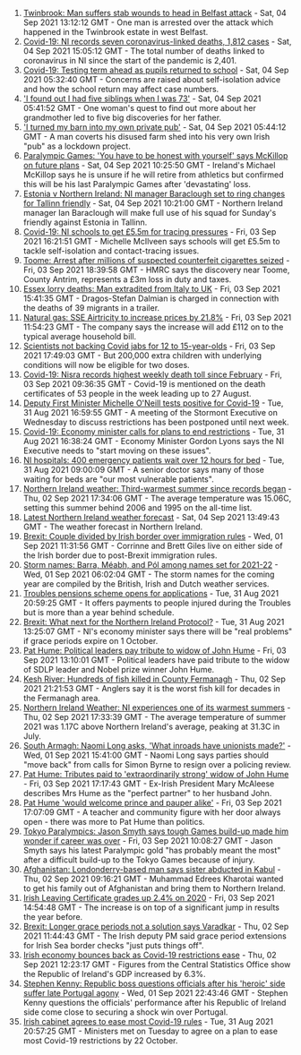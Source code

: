 1. [Twinbrook: Man suffers stab wounds to head in Belfast attack](https://www.bbc.co.uk/news/uk-northern-ireland-58448515?at_medium=RSS&at_campaign=KARANGA) - Sat, 04 Sep 2021 13:12:12 GMT - One man is arrested over the attack which happened in the Twinbrook estate in west Belfast.
2. [Covid-19: NI records seven coronavirus-linked deaths, 1,812 cases](https://www.bbc.co.uk/news/uk-northern-ireland-58449446?at_medium=RSS&at_campaign=KARANGA) - Sat, 04 Sep 2021 15:05:12 GMT - The total number of deaths linked to coronavirus in NI since the start of the pandemic is 2,401.
3. [Covid-19: Testing term ahead as pupils returned to school](https://www.bbc.co.uk/news/uk-northern-ireland-58439447?at_medium=RSS&at_campaign=KARANGA) - Sat, 04 Sep 2021 05:32:40 GMT - Concerns are raised about self-isolation advice and how the school return may affect case numbers.
4. ['I found out I had five siblings when I was 73'](https://www.bbc.co.uk/news/uk-northern-ireland-58412942?at_medium=RSS&at_campaign=KARANGA) - Sat, 04 Sep 2021 05:41:52 GMT - One woman's quest to find out more about her grandmother led to five big discoveries for her father.
5. ['I turned my barn into my own private pub'](https://www.bbc.co.uk/news/uk-northern-ireland-58436612?at_medium=RSS&at_campaign=KARANGA) - Sat, 04 Sep 2021 05:44:12 GMT - A man coverts his disused farm shed into his very own Irish "pub" as a lockdown project.
6. [Paralympic Games: 'You have to be honest with yourself' says McKillop on future plans](https://www.bbc.co.uk/sport/disability-sport/58430116?at_medium=RSS&at_campaign=KARANGA) - Sat, 04 Sep 2021 10:25:50 GMT - Ireland's Michael McKillop says he is unsure if he will retire from athletics but confirmed this will be his last Paralympic Games after 'devastating' loss.
7. [Estonia v Northern Ireland: NI manager Baraclough set to ring changes for Tallinn friendly](https://www.bbc.co.uk/sport/football/58373014?at_medium=RSS&at_campaign=KARANGA) - Sat, 04 Sep 2021 10:21:00 GMT - Northern Ireland manager Ian Baraclough will make full use of his squad for Sunday's friendly against Estonia in Tallinn.
8. [Covid-19: NI schools to get £5.5m for tracing pressures](https://www.bbc.co.uk/news/uk-northern-ireland-58440326?at_medium=RSS&at_campaign=KARANGA) - Fri, 03 Sep 2021 16:21:51 GMT - Michelle McIlveen says schools will get £5.5m to tackle self-isolation and contact-tracing issues.
9. [Toome: Arrest after millions of suspected counterfeit cigarettes seized](https://www.bbc.co.uk/news/uk-northern-ireland-58441327?at_medium=RSS&at_campaign=KARANGA) - Fri, 03 Sep 2021 18:39:58 GMT - HMRC says the discovery near Toome, County Antrim, represents a £3m loss in duty and taxes.
10. [Essex lorry deaths: Man extradited from Italy to UK](https://www.bbc.co.uk/news/uk-england-essex-58439558?at_medium=RSS&at_campaign=KARANGA) - Fri, 03 Sep 2021 15:41:35 GMT - Dragos-Stefan Dalmian is charged in connection with the deaths of 39 migrants in a trailer.
11. [Natural gas: SSE Airtricity to increase prices by 21.8%](https://www.bbc.co.uk/news/uk-northern-ireland-58433363?at_medium=RSS&at_campaign=KARANGA) - Fri, 03 Sep 2021 11:54:23 GMT - The company says the increase will add £112 on to the typical average household bill.
12. [Scientists not backing Covid jabs for 12 to 15-year-olds](https://www.bbc.co.uk/news/health-58438669?at_medium=RSS&at_campaign=KARANGA) - Fri, 03 Sep 2021 17:49:03 GMT - But 200,000 extra children with underlying conditions will now be eligible for two doses.
13. [Covid-19: Nisra records highest weekly death toll since February](https://www.bbc.co.uk/news/uk-northern-ireland-58431986?at_medium=RSS&at_campaign=KARANGA) - Fri, 03 Sep 2021 09:36:35 GMT - Covid-19 is mentioned on the death certificates of 53 people in the week leading up to 27 August.
14. [Deputy First Minister Michelle O'Neill tests positive for Covid-19](https://www.bbc.co.uk/news/uk-northern-ireland-58393886?at_medium=RSS&at_campaign=KARANGA) - Tue, 31 Aug 2021 16:59:55 GMT - A meeting of the Stormont Executive on Wednesday to discuss restrictions has been postponed until next week.
15. [Covid-19: Economy minister calls for plans to end restrictions](https://www.bbc.co.uk/news/uk-northern-ireland-58397189?at_medium=RSS&at_campaign=KARANGA) - Tue, 31 Aug 2021 16:38:24 GMT - Economy Minister Gordon Lyons says the NI Executive needs to "start moving on these issues".
16. [NI hospitals: 400 emergency patients wait over 12 hours for bed](https://www.bbc.co.uk/news/uk-northern-ireland-58393877?at_medium=RSS&at_campaign=KARANGA) - Tue, 31 Aug 2021 09:00:09 GMT - A senior doctor says many of those waiting for beds are "our most vulnerable patients".
17. [Northern Ireland weather: Third-warmest summer since records began](https://www.bbc.co.uk/news/uk-northern-ireland-58414526?at_medium=RSS&at_campaign=KARANGA) - Thu, 02 Sep 2021 17:34:06 GMT - The average temperature was 15.06C, setting this summer behind 2006 and 1995 on the all-time list.
18. [Latest Northern Ireland weather forecast](https://www.bbc.co.uk/news/uk-northern-ireland-26018439?at_medium=RSS&at_campaign=KARANGA) - Sat, 04 Sep 2021 13:49:43 GMT - The weather forecast in Northern Ireland.
19. [Brexit: Couple divided by Irish border over immigration rules](https://www.bbc.co.uk/news/uk-northern-ireland-58398853?at_medium=RSS&at_campaign=KARANGA) - Wed, 01 Sep 2021 11:31:56 GMT - Corrinne and Brett Giles live on either side of the Irish border due to post-Brexit immigration rules.
20. [Storm names: Barra, Méabh, and Pól among names set for 2021-22](https://www.bbc.co.uk/news/uk-northern-ireland-58334589?at_medium=RSS&at_campaign=KARANGA) - Wed, 01 Sep 2021 06:02:04 GMT - The storm names for the coming year are compiled by the British, Irish and Dutch weather services.
21. [Troubles pensions scheme opens for applications](https://www.bbc.co.uk/news/uk-northern-ireland-58388323?at_medium=RSS&at_campaign=KARANGA) - Tue, 31 Aug 2021 20:59:25 GMT - It offers payments to people injured during the Troubles but is more than a year behind schedule.
22. [Brexit: What next for the Northern Ireland Protocol?](https://www.bbc.co.uk/news/uk-northern-ireland-58356075?at_medium=RSS&at_campaign=KARANGA) - Tue, 31 Aug 2021 13:25:07 GMT - NI's economy minister says there will be "real problems" if grace periods expire on 1 October.
23. [Pat Hume: Political leaders pay tribute to widow of John Hume](https://www.bbc.co.uk/news/uk-northern-ireland-58438885?at_medium=RSS&at_campaign=KARANGA) - Fri, 03 Sep 2021 13:10:01 GMT - Political leaders have paid tribute to the widow of SDLP leader and Nobel prize winner John Hume.
24. [Kesh River: Hundreds of fish killed in County Fermanagh](https://www.bbc.co.uk/news/uk-northern-ireland-58429963?at_medium=RSS&at_campaign=KARANGA) - Thu, 02 Sep 2021 21:21:53 GMT - Anglers say it is the worst fish kill for decades in the Fermanagh area.
25. [Northern Ireland Weather: NI experiences one of its warmest summers](https://www.bbc.co.uk/news/uk-northern-ireland-58428677?at_medium=RSS&at_campaign=KARANGA) - Thu, 02 Sep 2021 17:33:39 GMT - The average temperature of summer 2021 was 1.17C above Northern Ireland's average, peaking at 31.3C in July.
26. [South Armagh: Naomi Long asks, 'What inroads have unionists made?'](https://www.bbc.co.uk/news/uk-northern-ireland-58413907?at_medium=RSS&at_campaign=KARANGA) - Wed, 01 Sep 2021 15:41:00 GMT - Naomi Long says parties should "move back" from calls for Simon Byrne to resign over a policing review.
27. [Pat Hume: Tributes paid to 'extraordinarily strong' widow of John Hume](https://www.bbc.co.uk/news/uk-northern-ireland-58431982?at_medium=RSS&at_campaign=KARANGA) - Fri, 03 Sep 2021 17:17:43 GMT - Ex-Irish President Mary McAleese describes Mrs Hume as the "perfect partner" to her husband John.
28. [Pat Hume 'would welcome prince and pauper alike'](https://www.bbc.co.uk/news/uk-northern-ireland-58441321?at_medium=RSS&at_campaign=KARANGA) - Fri, 03 Sep 2021 17:07:09 GMT - A teacher and community figure with her door always open - there was more to Pat Hume than politics.
29. [Tokyo Paralympics: Jason Smyth says tough Games build-up made him wonder if career was over](https://www.bbc.co.uk/sport/disability-sport/58433167?at_medium=RSS&at_campaign=KARANGA) - Fri, 03 Sep 2021 10:08:27 GMT - Jason Smyth says his latest Paralympic gold "has probably meant the most" after a difficult build-up to the Tokyo Games because of injury.
30. [Afghanistan: Londonderry-based man says sister abducted in Kabul](https://www.bbc.co.uk/news/uk-northern-ireland-foyle-west-58412944?at_medium=RSS&at_campaign=KARANGA) - Thu, 02 Sep 2021 09:16:21 GMT - Muhammad Edrees Kharotai wanted to get his family out of Afghanistan and bring them to Northern Ireland.
31. [Irish Leaving Certificate grades up 2.4% on 2020](https://www.bbc.co.uk/news/world-europe-58439517?at_medium=RSS&at_campaign=KARANGA) - Fri, 03 Sep 2021 14:54:48 GMT - The increase is on top of a significant jump in results the year before.
32. [Brexit: Longer grace periods not a solution says Varadkar](https://www.bbc.co.uk/news/uk-northern-ireland-58422191?at_medium=RSS&at_campaign=KARANGA) - Thu, 02 Sep 2021 11:44:43 GMT - The Irish deputy PM said grace period extensions for Irish Sea border checks "just puts things off".
33. [Irish economy bounces back as Covid-19 restrictions ease](https://www.bbc.co.uk/news/world-europe-58423060?at_medium=RSS&at_campaign=KARANGA) - Thu, 02 Sep 2021 12:23:17 GMT - Figures from the Central Statistics Office show the Republic of Ireland's GDP increased by 6.3%.
34. [Stephen Kenny: Republic boss questions officials after his 'heroic' side suffer late Portugal agony](https://www.bbc.co.uk/sport/football/58416948?at_medium=RSS&at_campaign=KARANGA) - Wed, 01 Sep 2021 22:43:46 GMT - Stephen Kenny questions the officials' performance after his Republic of Ireland side come close to securing a shock win over Portugal.
35. [Irish cabinet agrees to ease most Covid-19 rules](https://www.bbc.co.uk/news/world-europe-58400777?at_medium=RSS&at_campaign=KARANGA) - Tue, 31 Aug 2021 20:57:25 GMT - Ministers met on Tuesday to agree on a plan to ease most Covid-19 restrictions by 22 October.

